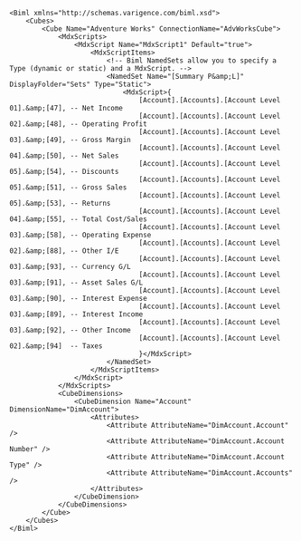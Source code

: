 	<Biml xmlns="http://schemas.varigence.com/biml.xsd">	    <Cubes>	        <Cube Name="Adventure Works" ConnectionName="AdvWorksCube">	            <MdxScripts>	                <MdxScript Name="MdxScript1" Default="true">	                    <MdxScriptItems>	                        <!-- Biml NamedSets allow you to specify a Type (dynamic or static) and a MdxScript. -->	                        <NamedSet Name="[Summary P&amp;L]" DisplayFolder="Sets" Type="Static">	                            <MdxScript>{	                                [Account].[Accounts].[Account Level 01].&amp;[47], -- Net Income	                                [Account].[Accounts].[Account Level 02].&amp;[48], -- Operating Profit	                                [Account].[Accounts].[Account Level 03].&amp;[49], -- Gross Margin	                                [Account].[Accounts].[Account Level 04].&amp;[50], -- Net Sales	                                [Account].[Accounts].[Account Level 05].&amp;[54], -- Discounts	                                [Account].[Accounts].[Account Level 05].&amp;[51], -- Gross Sales	                                [Account].[Accounts].[Account Level 05].&amp;[53], -- Returns	                                [Account].[Accounts].[Account Level 04].&amp;[55], -- Total Cost/Sales	                                [Account].[Accounts].[Account Level 03].&amp;[58], -- Operating Expense	                                [Account].[Accounts].[Account Level 02].&amp;[88], -- Other I/E	                                [Account].[Accounts].[Account Level 03].&amp;[93], -- Currency G/L	                                [Account].[Accounts].[Account Level 03].&amp;[91], -- Asset Sales G/L	                                [Account].[Accounts].[Account Level 03].&amp;[90], -- Interest Expense	                                [Account].[Accounts].[Account Level 03].&amp;[89], -- Interest Income	                                [Account].[Accounts].[Account Level 03].&amp;[92], -- Other Income	                                [Account].[Accounts].[Account Level 02].&amp;[94]  -- Taxes	                                }</MdxScript>	                        </NamedSet>	                    </MdxScriptItems>	                </MdxScript>	            </MdxScripts>	            <CubeDimensions>	                <CubeDimension Name="Account" DimensionName="DimAccount">	                    <Attributes>	                        <Attribute AttributeName="DimAccount.Account" />	                        <Attribute AttributeName="DimAccount.Account Number" />	                        <Attribute AttributeName="DimAccount.Account Type" />	                        <Attribute AttributeName="DimAccount.Accounts" />	                    </Attributes>	                </CubeDimension>	            </CubeDimensions>         	        </Cube>	    </Cubes>	</Biml>

